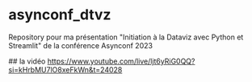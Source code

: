 # asynconf_dtvz
Repository pour ma présentation "Initiation à la Dataviz avec Python et Streamlit" de la conférence Asynconf 2023

## la vidéo
https://www.youtube.com/live/ljt6yRiG0QQ?si=kHrbMU7lO8xeFkWn&t=24028


